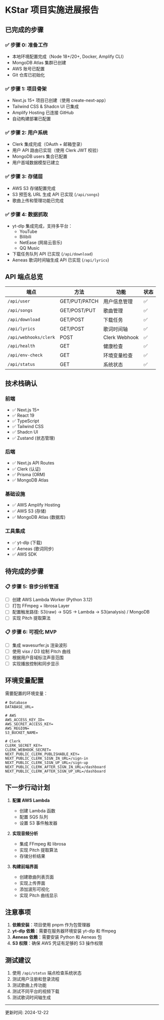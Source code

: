 # KStar 项目实施进展报告

## 已完成的步骤

### ✅ 步骤 0: 准备工作
- 本地环境配置完成（Node 18+/20+, Docker, Amplify CLI）
- MongoDB Atlas 集群已创建
- AWS 账号已配置
- Git 仓库已初始化

### ✅ 步骤 1: 项目骨架
- Next.js 15+ 项目已创建（使用 create-next-app）
- Tailwind CSS & Shadcn UI 已集成
- Amplify Hosting 已连接 GitHub
- 自动构建部署已配置

### ✅ 步骤 2: 用户系统
- Clerk 集成完成（OAuth + 邮箱登录）
- 用户 API 路由已实现（使用 Clerk JWT 校验）
- MongoDB users 集合已配置
- 用户首域数据模型已建立

### ✅ 步骤 3: 存储层
- AWS S3 存储配置完成
- S3 预签名 URL 生成 API 已实现 (`/api/songs`)
- 歌曲上传和管理功能已完成

### ✅ 步骤 4: 数据抓取
- yt-dlp 集成完成，支持多平台：
  - YouTube
  - Bilibili
  - NetEase (网易云音乐)
  - QQ Music
- 下载任务队列 API 已实现 (`/api/download`)
- Aeneas 歌词时间轴生成 API 已实现 (`/api/lyrics`)

## API 端点总览

| 端点 | 方法 | 功能 | 状态 |
|------|------|------|------|
| `/api/user` | GET/PUT/PATCH | 用户信息管理 | ✅ |
| `/api/songs` | GET/POST/PUT | 歌曲管理 | ✅ |
| `/api/download` | GET/POST | 下载任务 | ✅ |
| `/api/lyrics` | GET/POST | 歌词时间轴 | ✅ |
| `/api/webhooks/clerk` | POST | Clerk Webhook | ✅ |
| `/api/health` | GET | 健康检查 | ✅ |
| `/api/env-check` | GET | 环境变量检查 | ✅ |
| `/api/status` | GET | 系统状态 | ✅ |

## 技术栈确认

### 前端
- ✅ Next.js 15+
- ✅ React 19
- ✅ TypeScript
- ✅ Tailwind CSS
- ✅ Shadcn UI
- ✅ Zustand (状态管理)

### 后端
- ✅ Next.js API Routes
- ✅ Clerk (认证)
- ✅ Prisma (ORM)
- ✅ MongoDB Atlas

### 基础设施
- ✅ AWS Amplify Hosting
- ✅ AWS S3 (存储)
- ✅ MongoDB Atlas (数据库)

### 工具集成
- ✅ yt-dlp (下载)
- ✅ Aeneas (歌词同步)
- ✅ AWS SDK

## 待完成的步骤

### 📋 步骤 5: 音步分析管道
- [ ] 创建 AWS Lambda Worker (Python 3.12)
- [ ] 打包 FFmpeg + librosa Layer
- [ ] 配置触发路径: S3(raw) → SQS → Lambda → S3(analysis) / MongoDB
- [ ] 实现 Pitch 提取算法

### 📋 步骤 6: 可视化 MVP
- [ ] 集成 wavesurfer.js 渲染波形
- [ ] 使用 visx / D3 绘制 Pitch 曲线
- [ ] 根据用户音域标注声音范围
- [ ] 实现播放控制和同步显示

## 环境变量配置

需要配置的环境变量：

```env
# Database
DATABASE_URL=

# AWS
AWS_ACCESS_KEY_ID=
AWS_SECRET_ACCESS_KEY=
AWS_REGION=
S3_BUCKET_NAME=

# Clerk
CLERK_SECRET_KEY=
CLERK_WEBHOOK_SECRET=
NEXT_PUBLIC_CLERK_PUBLISHABLE_KEY=
NEXT_PUBLIC_CLERK_SIGN_IN_URL=/sign-in
NEXT_PUBLIC_CLERK_SIGN_UP_URL=/sign-up
NEXT_PUBLIC_CLERK_AFTER_SIGN_IN_URL=/dashboard
NEXT_PUBLIC_CLERK_AFTER_SIGN_UP_URL=/dashboard
```

## 下一步行动计划

1. **配置 AWS Lambda**
   - 创建 Lambda 函数
   - 配置 SQS 队列
   - 设置 S3 事件触发器

2. **实现音频分析**
   - 集成 FFmpeg 和 librosa
   - 实现 Pitch 提取算法
   - 存储分析结果

3. **构建前端界面**
   - 创建歌曲列表页面
   - 实现上传界面
   - 添加波形可视化
   - 实现 Pitch 曲线显示

## 注意事项

1. **依赖安装**：项目使用 pnpm 作为包管理器
2. **yt-dlp 依赖**：需要在服务器环境安装 yt-dlp 和 ffmpeg
3. **Aeneas 依赖**：需要安装 Python 和 Aeneas 包
4. **S3 权限**：确保 AWS 凭证有足够的 S3 操作权限

## 测试建议

1. 使用 `/api/status` 端点检查系统状态
2. 测试用户注册和登录流程
3. 测试歌曲上传功能
4. 测试不同平台的视频下载
5. 测试歌词时间轴生成

---

更新时间: 2024-12-22 